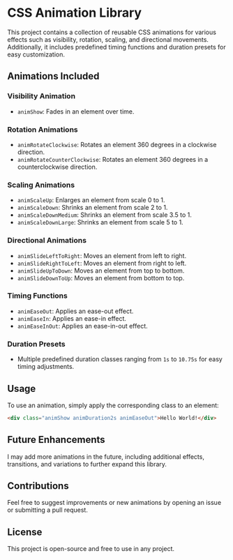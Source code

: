 # CSS Animation Library

This project contains a collection of reusable CSS animations for various effects such as visibility, rotation, scaling, and directional movements. Additionally, it includes predefined timing functions and duration presets for easy customization.

## Animations Included

### Visibility Animation
- `animShow`: Fades in an element over time.

### Rotation Animations
- `animRotateClockwise`: Rotates an element 360 degrees in a clockwise direction.
- `animRotateCounterClockwise`: Rotates an element 360 degrees in a counterclockwise direction.

### Scaling Animations
- `animScaleUp`: Enlarges an element from scale 0 to 1.
- `animScaleDown`: Shrinks an element from scale 2 to 1.
- `animScaleDownMedium`: Shrinks an element from scale 3.5 to 1.
- `animScaleDownLarge`: Shrinks an element from scale 5 to 1.

### Directional Animations
- `animSlideLeftToRight`: Moves an element from left to right.
- `animSlideRightToLeft`: Moves an element from right to left.
- `animSlideUpToDown`: Moves an element from top to bottom.
- `animSlideDownToUp`: Moves an element from bottom to top.

### Timing Functions
- `animEaseOut`: Applies an ease-out effect.
- `animEaseIn`: Applies an ease-in effect.
- `animEaseInOut`: Applies an ease-in-out effect.

### Duration Presets
- Multiple predefined duration classes ranging from `1s` to `10.75s` for easy timing adjustments.

## Usage
To use an animation, simply apply the corresponding class to an element:

```html
<div class="animShow animDuration2s animEaseOut">Hello World!</div>
```

## Future Enhancements
I may add more animations in the future, including additional effects, transitions, and variations to further expand this library.

## Contributions
Feel free to suggest improvements or new animations by opening an issue or submitting a pull request.

## License
This project is open-source and free to use in any project.

